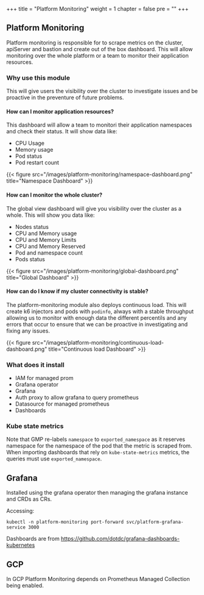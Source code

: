 +++
title = "Platform Monitoring"
weight = 1
chapter = false
pre = ""
+++

## Platform Monitoring

Platform monitoring is responsible for to scrape metrics on the cluster, apiServer and bastion and create out of the box dashboard. 
This will allow monitoring over the whole platform or a team to monitor their application resources.

### Why use this module

This will give users the visibility over the cluster to investigate issues and be proactive in the preventure of future problems.

#### How can I monitor application resources?
This dashboard will allow a team to monitori their application namespaces and check their status. It will show data like:
* CPU Usage
* Memory usage
* Pod status
* Pod restart count

{{< figure src="/images/platform-monitoring/namespace-dashboard.png" title="Namespace Dashboard" >}}

#### How can I monitor the whole cluster?

The global view dashboard will give you visibility over the cluster as a whole.
This will show you data like:
* Nodes status
* CPU and Memory usage
* CPU and Memory Limits
* CPU and Memory Reserved
* Pod and namespace count
* Pods status

{{< figure src="/images/platform-monitoring/global-dashboard.png" title="Global Dashboard" >}}


#### How can do I know if my cluster connectivity is stable?

The platform-monitoring module also deploys continuous load. 
This will create k6 injectors and pods with `podinfo`, always with a stable throughput allowing us to monitor with enough data the different percentils and any errors that occur to ensure that we can be proactive in investigating and fixing any issues.

{{< figure src="/images/platform-monitoring/continuous-load-dashboard.png" title="Continuous load Dashboard" >}}



### What does it install
* IAM for managed prom
* Grafana operator 
* Grafana 
* Auth proxy to allow grafana to query prometheus
* Datasource for managed prometheus
* Dashboards


### Kube state metrics

Note that GMP re-labels `namespace` to `exported_namespace` as it reserves namespace for the namespace of the pod that
the metric is scraped from. When importing dashboards that rely on `kube-state-metrics` metrics, the queries must use `exported_namespace`.

## Grafana

Installed using the grafana operator then managing the grafana instance and CRDs as CRs.

Accessing:

```
kubectl -n platform-monitoring port-forward svc/platform-grafana-service 3000
```

Dashboards are from https://github.com/dotdc/grafana-dashboards-kubernetes

## GCP

In GCP Platform Monitoring depends on Prometheus Managed Collection being enabled.
